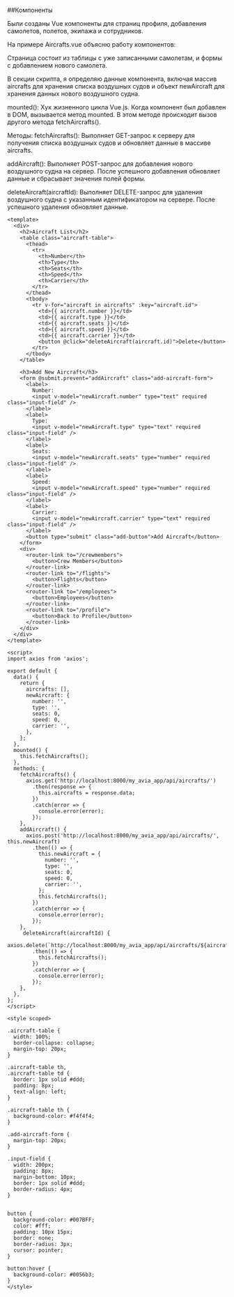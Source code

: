 ##Компоненты

Были созданы Vue компоненты для страниц профиля, добавления самолетов, полетов, экипажа и сотрудников.

На примере Aircrafts.vue объясню работу компонентов:

Страница состоит из таблицы с уже записанными самолетам, и формы с добавлением нового самолета.

В секции скрипта, я определяю данные компонента, включая массив 
aircrafts для хранения списка воздушных судов и объект newAircraft 
для хранения данных нового воздушного судна.

mounted(): Хук жизненного цикла Vue.js. Когда компонент был добавлен в DOM, 
вызывается метод mounted. В этом методе происходит 
вызов другого метода fetchAircrafts(). 

Методы:
fetchAircrafts(): Выполняет GET-запрос к серверу для получения списка воздушных судов и обновляет данные в массиве aircrafts.

addAircraft(): Выполняет POST-запрос для добавления нового воздушного судна на сервер. После успешного добавления обновляет данные и сбрасывает значения полей формы.

deleteAircraft(aircraftId): Выполняет DELETE-запрос для удаления воздушного судна с указанным идентификатором на сервере. После успешного удаления обновляет данные.

    <template>
      <div>
        <h2>Aircraft List</h2>
        <table class="aircraft-table">
          <thead>
            <tr>
              <th>Number</th>
              <th>Type</th>
              <th>Seats</th>
              <th>Speed</th>
              <th>Carrier</th>
            </tr>
          </thead>
          <tbody>
            <tr v-for="aircraft in aircrafts" :key="aircraft.id">
              <td>{{ aircraft.number }}</td>
              <td>{{ aircraft.type }}</td>
              <td>{{ aircraft.seats }}</td>
              <td>{{ aircraft.speed }}</td>
              <td>{{ aircraft.carrier }}</td>
              <button @click="deleteAircraft(aircraft.id)">Delete</button>
            </tr>
          </tbody>
        </table>
    
        <h3>Add New Aircraft</h3>
        <form @submit.prevent="addAircraft" class="add-aircraft-form">
          <label>
            Number:
            <input v-model="newAircraft.number" type="text" required class="input-field" />
          </label>
          <label>
            Type:
            <input v-model="newAircraft.type" type="text" required class="input-field" />
          </label>
          <label>
            Seats:
            <input v-model="newAircraft.seats" type="number" required class="input-field" />
          </label>
          <label>
            Speed:
            <input v-model="newAircraft.speed" type="number" required class="input-field" />
          </label>
          <label>
            Carrier:
            <input v-model="newAircraft.carrier" type="text" required class="input-field" />
          </label>
          <button type="submit" class="add-button">Add Aircraft</button>
        </form>
        <div>
          <router-link to="/crewmembers">
            <button>Crew Members</button>
          </router-link>
          <router-link to="/flights">
            <button>Flights</button>
          </router-link>
          <router-link to="/employees">
            <button>Employees</button>
          </router-link>
          <router-link to="/profile">
            <button>Back to Profile</button>
          </router-link>
        </div>
      </div>
    </template>
    
    <script>
    import axios from 'axios';
    
    export default {
      data() {
        return {
          aircrafts: [],
          newAircraft: {
            number: '',
            type: '',
            seats: 0,
            speed: 0,
            carrier: '',
          },
        };
      },
      mounted() {
        this.fetchAircrafts();
      },
      methods: {
        fetchAircrafts() {
          axios.get('http://localhost:8000/my_avia_app/api/aircrafts/')
            .then(response => {
              this.aircrafts = response.data;
            })
            .catch(error => {
              console.error(error);
            });
        },
        addAircraft() {
          axios.post('http://localhost:8000/my_avia_app/api/aircrafts/', this.newAircraft)
            .then(() => {
              this.newAircraft = {
                number: '',
                type: '',
                seats: 0,
                speed: 0,
                carrier: '',
              };
              this.fetchAircrafts();
            })
            .catch(error => {
              console.error(error);
            });
        },
         deleteAircraft(aircraftId) {
          axios.delete(`http://localhost:8000/my_avia_app/api/aircrafts/${aircraftId}/`)
            .then(() => {
              this.fetchAircrafts();
            })
            .catch(error => {
              console.error(error);
            });
        },
      },
    };
    </script>
    
    <style scoped>
    
    .aircraft-table {
      width: 100%;
      border-collapse: collapse;
      margin-top: 20px;
    }
    
    .aircraft-table th,
    .aircraft-table td {
      border: 1px solid #ddd;
      padding: 8px;
      text-align: left;
    }
    
    .aircraft-table th {
      background-color: #f4f4f4;
    }
    
    .add-aircraft-form {
      margin-top: 20px;
    }
    
    .input-field {
      width: 200px;
      padding: 8px;
      margin-bottom: 10px;
      border: 1px solid #ddd;
      border-radius: 4px;
    }
    
    
    button {
      background-color: #007BFF;
      color: #fff;
      padding: 10px 15px;
      border: none;
      border-radius: 3px;
      cursor: pointer;
    }
    
    button:hover {
      background-color: #0056b3;
    }
    </style>


